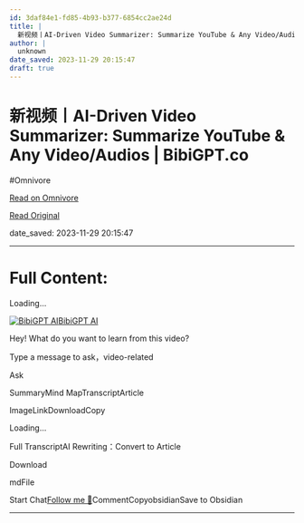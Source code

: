 ```yaml
---
id: 3daf84e1-fd85-4b93-b377-6854cc2ae24d
title: |
  新视频丨AI-Driven Video Summarizer: Summarize YouTube & Any Video/Audios | BibiGPT.co
author: |
  unknown
date_saved: 2023-11-29 20:15:47
draft: true
---
```


# 新视频丨AI-Driven Video Summarizer: Summarize YouTube & Any Video/Audios | BibiGPT.co
#Omnivore

[Read on Omnivore](https://omnivore.app/me/ai-driven-video-summarizer-summarize-you-tube-any-video-audios-b-18c1dcbd96e)

[Read Original](https://bibigpt.co/new/video?url=https%253A%252F%252Fwww.youtube.com%252Fplaylist%253Flist%253DPLMdkN7AmhaQUNXDTgiGTSuboA-SHQnOaC)

date_saved: 2023-11-29 20:15:47


--- 

# Full Content: 

Loading...

[![BibiGPT AI](https://proxy-prod.omnivore-image-cache.app/0x0,sS4dK4Uk2R7oc_2m11Fy3Tj5LJEzV1IQ8PdbVTUUz1NM/https://bibigpt.co/icons/lucid/icon_32x32@2x.png)BibiGPT AI](#)

Hey! What do you want to learn from this video?

Type a message to ask，video-related

Ask

SummaryMind MapTranscriptArticle 

ImageLinkDownloadCopy

Loading...

Full TranscriptAI Rewriting：Convert to Article

Download

mdFile

Start Chat[Follow me 🐣](https://www.youtube.com/@jimmy%5Fjinglv?sub%5Fconfirmation=1)CommentCopyobsidianSave to Obsidian

---

